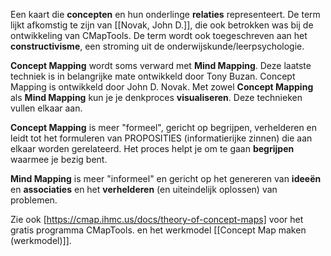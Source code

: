 Een kaart die **concepten** en hun onderlinge **relaties** representeert. De term lijkt afkomstig te zijn van [[Novak, John D.]], die ook betrokken was bij de ontwikkeling van CMapTools. De term wordt ook toegeschreven aan het **constructivisme**, een stroming uit de onderwijskunde/leerpsychologie.

**Concept Mapping** wordt soms verward met **Mind Mapping**. Deze laatste techniek is in belangrijke mate ontwikkeld door Tony Buzan. Concept Mapping is ontwikkeld door John D. Novak.
Met zowel **Concept Mapping** als **Mind Mapping** kun je je denkproces **visualiseren**. 
Deze technieken vullen elkaar aan.

**Concept Mapping** is meer "formeel", gericht op begrijpen, verhelderen en leidt tot het formuleren van PROPOSITIES (informatierijke zinnen) die aan elkaar worden gerelateerd. Het proces helpt je om te gaan **begrijpen** waarmee je bezig bent.

**Mind Mapping** is meer "informeel" en gericht op het genereren van **ideeën** en **associaties** en het **verhelderen** (en uiteindelijk oplossen) van problemen.

Zie ook [https://cmap.ihmc.us/docs/theory-of-concept-maps] voor het gratis programma CMapTools. 
en het werkmodel [[Concept Map maken (werkmodel)]].
